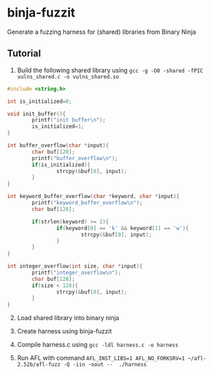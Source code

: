 # binja-fuzzit
Generate a fuzzing harness for (shared) libraries from Binary Ninja


## Tutorial

1. Build the following shared library using 
```gcc -g -O0 -shared -fPIC vulns_shared.c -o vulns_shared.so```
```c
#include <string.h>

int is_initialized=0;

void init_buffer(){
        printf("init buffer\n");
        is_initialized=1;
}

int buffer_overflow(char *input){
        char buf[128];
        printf("buffer_overflow\n");
        if(is_initialized){
                strcpy(&buf[0], input);
        }
}

int keyword_buffer_overflow(char *keyword, char *input){
        printf("keyword_buffer_overflow\n");
        char buf[128];

        if(strlen(keyword) >= 2){
                if(keyword[0] == 'k' && keyword[1] == 'w'){
                        strcpy(&buf[0], input);
                }
        }
}

int integer_overflow(int size, char *input){
        printf("integer_overflow\n");
        char buf[128];
        if(size < 128){
                strcpy(&buf[0], input);
        }
}
```

2. Load shared library into binary ninja

3. Create harness using binja-fuzzit

4. Compile harness.c using ```gcc -ldl harness.c -o harness``` 

5. Run AFL with command ```AFL_INST_LIBS=1 AFL_NO_FORKSRV=1 ~/afl-2.52b/afl-fuzz -Q -iin -oout --  ./harness```
